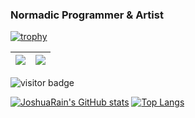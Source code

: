 ### Normadic Programmer & Artist

<!--
**CaoYuchen/CaoYuchen** is a ✨ _special_ ✨ repository because its `README.md` (this file) appears on your GitHub profile.

Here are some ideas to get you started:

- 🔭 I’m currently working on ...
- 🌱 I’m currently learning ...
- 👯 I’m looking to collaborate on ...
- 🤔 I’m looking for help with ...
- 💬 Ask me about ...
- 📫 How to reach me: ...
- 😄 Pronouns: ...
- ⚡ Fun fact: ...
-->

[![trophy](https://github-profile-trophy.vercel.app/?username=CaoYuchen&column=7)](https://github.com/CaoYuchen)

| <img align="center" src="https://github-readme-stats.vercel.app/api?username=CaoYuchen&show_icons=true&hide_border=true" /> | <img align="center" src="https://github-readme-streak-stats.herokuapp.com?user=CaoYuchen&hide_border=true&date_format=M%20j%5B%2C%20Y%5D&ring=7EDDCF&fire=7EDDCF" /> |
| ------------------------------------------------------------ | ------------------------------------------------------------ |

![visitor badge](https://visitor-badge.glitch.me/badge?page_id=CaoYuchen&left_color=red&right_color=blue&left_text=Now%20You%20See%20Me)

[![JoshuaRain's GitHub stats](https://github-readme-stats.vercel.app/api?username=CaoYuchen)](https://github.com/CaoYuchen/github-readme-stats)
[![Top Langs](https://github-readme-stats.vercel.app/api/top-langs/?username=CaoYuchen&layout=compact)](https://github.com/CaoYuchen/github-readme-stats)
